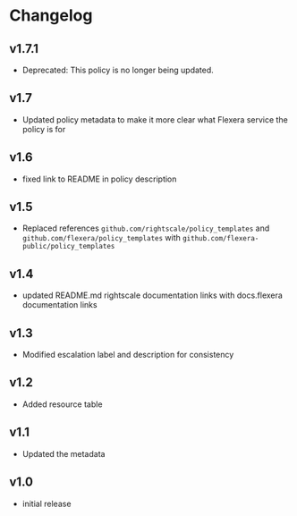 # Changelog

## v1.7.1

- Deprecated: This policy is no longer being updated.

## v1.7

- Updated policy metadata to make it more clear what Flexera service the policy is for

## v1.6

- fixed link to README in policy description

## v1.5

- Replaced references `github.com/rightscale/policy_templates` and `github.com/flexera/policy_templates` with `github.com/flexera-public/policy_templates`

## v1.4

- updated README.md rightscale documentation links with docs.flexera documentation links

## v1.3

- Modified escalation label and description for consistency

## v1.2

- Added resource table

## v1.1

- Updated the metadata

## v1.0

- initial release
